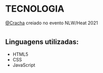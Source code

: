 ﻿# TECNOLOGIA 
[@Cracha](https://mauriciopreis.github.io/Nlw/) creiado no evento NLW/Heat 2021
#
## Linguagens utilizadas:
- HTML5 
- CSS
- JavaScript
